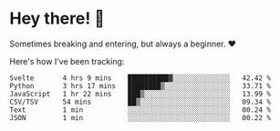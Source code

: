 # Hey there! 👋
Sometimes breaking and entering, but always a beginner. ❤️

Here's how I've been tracking:
<!--START_SECTION:waka-->

```text
Svelte       4 hrs 9 mins    ██████████▓░░░░░░░░░░░░░░   42.42 %
Python       3 hrs 17 mins   ████████▒░░░░░░░░░░░░░░░░   33.71 %
JavaScript   1 hr 22 mins    ███▒░░░░░░░░░░░░░░░░░░░░░   13.99 %
CSV/TSV      54 mins         ██▒░░░░░░░░░░░░░░░░░░░░░░   09.34 %
Text         1 min           ░░░░░░░░░░░░░░░░░░░░░░░░░   00.24 %
JSON         1 min           ░░░░░░░░░░░░░░░░░░░░░░░░░   00.22 %
```

<!--END_SECTION:waka-->
